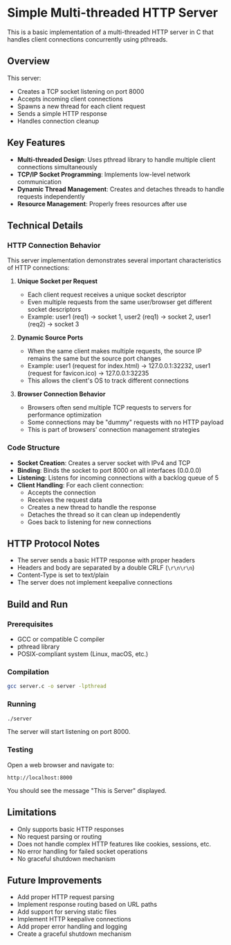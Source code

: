 # Simple Multi-threaded HTTP Server

This is a basic implementation of a multi-threaded HTTP server in C that handles client connections concurrently using pthreads.

## Overview

This server:
- Creates a TCP socket listening on port 8000
- Accepts incoming client connections
- Spawns a new thread for each client request
- Sends a simple HTTP response
- Handles connection cleanup

## Key Features

- **Multi-threaded Design**: Uses pthread library to handle multiple client connections simultaneously
- **TCP/IP Socket Programming**: Implements low-level network communication
- **Dynamic Thread Management**: Creates and detaches threads to handle requests independently
- **Resource Management**: Properly frees resources after use

## Technical Details

### HTTP Connection Behavior

This server implementation demonstrates several important characteristics of HTTP connections:

1. **Unique Socket per Request**
   - Each client request receives a unique socket descriptor
   - Even multiple requests from the same user/browser get different socket descriptors
   - Example: user1 (req1) → socket 1, user2 (req1) → socket 2, user1 (req2) → socket 3

2. **Dynamic Source Ports**
   - When the same client makes multiple requests, the source IP remains the same but the source port changes
   - Example: user1 (request for index.html) → 127.0.0.1:32232, user1 (request for favicon.ico) → 127.0.0.1:32235
   - This allows the client's OS to track different connections

3. **Browser Connection Behavior**
   - Browsers often send multiple TCP requests to servers for performance optimization
   - Some connections may be "dummy" requests with no HTTP payload
   - This is part of browsers' connection management strategies

### Code Structure

- **Socket Creation**: Creates a server socket with IPv4 and TCP
- **Binding**: Binds the socket to port 8000 on all interfaces (0.0.0.0)
- **Listening**: Listens for incoming connections with a backlog queue of 5
- **Client Handling**: For each client connection:
  - Accepts the connection
  - Receives the request data
  - Creates a new thread to handle the response
  - Detaches the thread so it can clean up independently
  - Goes back to listening for new connections

## HTTP Protocol Notes

- The server sends a basic HTTP response with proper headers
- Headers and body are separated by a double CRLF (`\r\n\r\n`)
- Content-Type is set to text/plain
- The server does not implement keepalive connections

## Build and Run

### Prerequisites
- GCC or compatible C compiler
- pthread library
- POSIX-compliant system (Linux, macOS, etc.)

### Compilation
```bash
gcc server.c -o server -lpthread
```

### Running
```bash
./server
```
The server will start listening on port 8000.

### Testing
Open a web browser and navigate to:
```
http://localhost:8000
```
You should see the message "This is Server" displayed.

## Limitations

- Only supports basic HTTP responses
- No request parsing or routing
- Does not handle complex HTTP features like cookies, sessions, etc.
- No error handling for failed socket operations
- No graceful shutdown mechanism

## Future Improvements

- Add proper HTTP request parsing
- Implement response routing based on URL paths
- Add support for serving static files
- Implement HTTP keepalive connections
- Add proper error handling and logging
- Create a graceful shutdown mechanism
